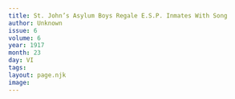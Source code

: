 ```yaml
---
title: St. John’s Asylum Boys Regale E.S.P. Inmates With Song
author: Unknown
issue: 6
volume: 6
year: 1917
month: 23
day: VI
tags:
layout: page.njk
image:
---
```





